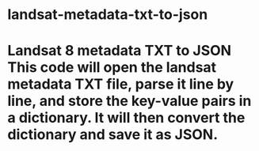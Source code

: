 # landsat-metadata-txt-to-json
# Landsat 8 metadata TXT to JSON This code will open the landsat metadata TXT file, parse it line by line, and store the key-value pairs in a dictionary. It will then convert the dictionary and save it as JSON. 
